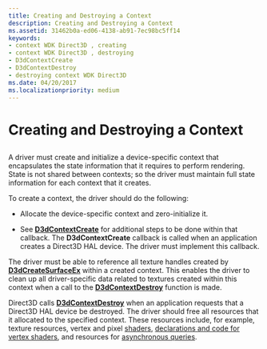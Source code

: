 ```yaml
---
title: Creating and Destroying a Context
description: Creating and Destroying a Context
ms.assetid: 31462b0a-ed06-4138-ab91-7ec98bc5ff14
keywords:
- context WDK Direct3D , creating
- context WDK Direct3D , destroying
- D3dContextCreate
- D3dContextDestroy
- destroying context WDK Direct3D
ms.date: 04/20/2017
ms.localizationpriority: medium
---
```


# Creating and Destroying a Context


## <span id="ddk_creating_and_destroying_a_context_gg"></span><span id="DDK_CREATING_AND_DESTROYING_A_CONTEXT_GG"></span>


A driver must create and initialize a device-specific context that encapsulates the state information that it requires to perform rendering. State is not shared between contexts; so the driver must maintain full state information for each context that it creates.

To create a context, the driver should do the following:

-   Allocate the device-specific context and zero-initialize it.

-   See [**D3dContextCreate**](/windows-hardware/drivers/ddi/d3dhal/nc-d3dhal-lpd3dhal_contextcreatecb) for additional steps to be done within that callback. The **D3dContextCreate** callback is called when an application creates a Direct3D HAL device. The driver must implement this callback.

The driver must be able to reference all texture handles created by [**D3dCreateSurfaceEx**](/windows/desktop/api/ddrawint/nc-ddrawint-pdd_createsurfaceex) within a created context. This enables the driver to clean up all driver-specific data related to textures created within this context when a call to the [**D3dContextDestroy**](/windows-hardware/drivers/ddi/d3dhal/nc-d3dhal-lpd3dhal_contextdestroycb) function is made.

Direct3D calls [**D3dContextDestroy**](/windows-hardware/drivers/ddi/d3dhal/nc-d3dhal-lpd3dhal_contextdestroycb) when an application requests that a Direct3D HAL device be destroyed. The driver should free all resources that it allocated to the specified context. These resources include, for example, texture resources, vertex and pixel [shaders](direct3d-shaders.md), [declarations and code for vertex shaders](separating-declarations-and-code-for-vertex-shaders.md), and resources for [asynchronous queries](supporting-asynchronous-query-operations.md).

 

